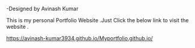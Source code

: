 -Designed by Avinash Kumar

This is my personal Portfolio Website .Just Click the below link to visit the website .

https://avinash-kumar3934.github.io/Myportfolio.github.io/
